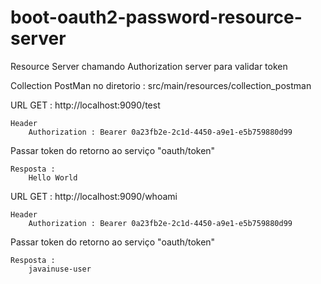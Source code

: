 # boot-oauth2-password-resource-server
Resource Server chamando Authorization server para validar token 

Collection PostMan no diretorio : src/main/resources/collection_postman



URL GET : http://localhost:9090/test
```
Header 
    Authorization : Bearer 0a23fb2e-2c1d-4450-a9e1-e5b759880d99
``` 

Passar token do retorno ao serviço "oauth/token"

```
Resposta :
    Hello World
```


URL GET : http://localhost:9090/whoami

```
Header 
    Authorization : Bearer 0a23fb2e-2c1d-4450-a9e1-e5b759880d99
``` 

Passar token do retorno ao serviço "oauth/token"


```
Resposta :
    javainuse-user
```



